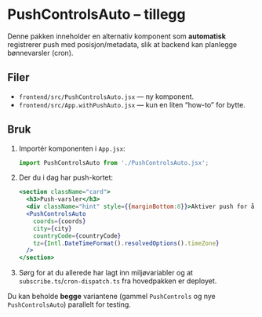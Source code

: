 # PushControlsAuto – tillegg

Denne pakken inneholder en alternativ komponent som **automatisk** registrerer push med posisjon/metadata, slik at backend kan planlegge bønnevarsler (cron).

## Filer
- `frontend/src/PushControlsAuto.jsx` — ny komponent.
- `frontend/src/App.withPushAuto.jsx` — kun en liten “how-to” for bytte.

## Bruk
1. Importér komponenten i `App.jsx`:
   ```jsx
   import PushControlsAuto from './PushControlsAuto.jsx';
   ```

2. Der du i dag har push-kortet:
   ```jsx
   <section className="card">
     <h3>Push-varsler</h3>
     <div className="hint" style={{marginBottom:8}}>Aktiver push for å få varsler om bønnetider på denne enheten.</div>
     <PushControlsAuto
       coords={coords}
       city={city}
       countryCode={countryCode}
       tz={Intl.DateTimeFormat().resolvedOptions().timeZone}
     />
   </section>
   ```

3. Sørg for at du allerede har lagt inn miljøvariabler og at `subscribe.ts`/`cron-dispatch.ts` fra hovedpakken er deployet.

Du kan beholde **begge** variantene (gammel `PushControls` og nye `PushControlsAuto`) parallelt for testing.
